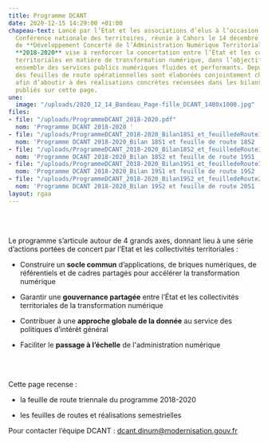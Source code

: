 ```yaml
---
title: Programme DCANT
date: 2020-12-15 14:29:00 +01:00
chapeau-text: Lancé par l’État et les associations d’élus à l’occasion de la 2ème
  Conférence nationale des territoires, réunie à Cahors le 14 décembre 2017, le programme
  de **Développement Concerté de l’Administration Numérique Territoriale** (**DCANT**)
  **2018-2020** vise à renforcer la concertation entre l’État et les collectivités
  territoriales en matière de transformation numérique, dans l’objectif de construire
  ensemble des services publics numériques fluides et performants. Depuis trois ans,
  des feuilles de route opérationnelles sont élaborées conjointement chaque semestre
  afin d’aboutir à des réalisations concrètes recensées dans les bilans semestriels
  publiés sur cette page.
une:
  image: "/uploads/2020_12_14_Bandeau_Page-fille_DCANT_1480x1000.jpg"
files:
- file: "/uploads/ProgrammeDCANT_2018-2020.pdf"
  nom: 'Programme DCANT 2018-2020 '
- file: "/uploads/ProgrammeDCANT_2018-2020_Bilan18S1_et_feuilledeRoute18S2.pdf"
  nom: 'Programme DCANT 2018-2020_Bilan 18S1 et feuille de route 18S2 '
- file: "/uploads/ProgrammeDCANT_2018-2020_Bilan18S2_et_feuilledeRoute19S1.pdf"
  nom: 'Programme DCANT 2018-2020_Bilan 18S2 et feuille de route 19S1 '
- file: "/uploads/ProgrammeDCANT_2018-2020_Bilan19S1_et_feuilledeRoute19S2.pdf"
  nom: 'Programme DCANT 2018-2020_Bilan 19S1 et feuille de route 19S2 '
- file: "/uploads/ProgrammeDCANT_2018-2020_Bilan19S2_et_feuilledeRoute20S1.pdf"
  nom: 'Programme DCANT 2018-2020_Bilan 19S2 et feuille de route 20S1 '
layout: rgaa
---
```


<br>
<br>

Le programme s’articule autour de 4 grands axes, donnant lieu à une série d’actions portées de concert par l’Etat et les collectivités territoriales :

* Construire un **socle commun** d’applications, de briques numériques, de référentiels et de cadres partagés pour accélérer la transformation numérique

* Garantir une **gouvernance partagée** entre l’État et les collectivités territoriales de la transformation numérique

* Contribuer à une **approche globale de la donnée** au service des politiques d’intérêt général

* Faciliter le **passage à l’échelle** de l'administration numérique
<br>
<br>

Cette page recense :

* la feuille de route triennale du programme 2018-2020

* les feuilles de routes et réalisations semestrielles

Pour contacter l’équipe DCANT : [dcant.dinum@modernisation.gouv.fr](mailto:dcant.dinum@modernisation.gouv.fr)